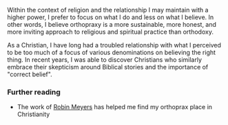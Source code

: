 ---
---
Within the context of religion and the relationship I may maintain with a higher power, I prefer to focus on what I do and less on what I believe. In other words, I believe orthopraxy is a more sustainable, more honest, and more inviting approach to religious and spiritual practice than orthodoxy. 

As a Christian, I have long had a troubled relationship with what I perceived to be too much of a focus of various denominations on believing the right thing. In recent years, I was able to discover Christians who similarly embrace their skepticism around Biblical stories and the importance of "correct belief".

### Further reading
- The work of [Robin Meyers](https://www.robinrexmeyers.com/) has helped me find my orthoprax place in Christianity 